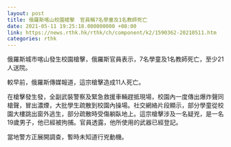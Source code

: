 ```yaml
---
layout: post
title: 俄羅斯喀山校園槍擊　官員稱7名學童及1名教師死亡
date: 2021-05-11 19:25:18.000000000 +08:00
link: https://news.rthk.hk/rthk/ch/component/k2/1590362-20210511.htm
categories: rthk
---
```


俄羅斯城市喀山發生校園槍擊，俄羅斯官員表示，7名學童及1名教師死亡，至少21人送院。

較早前，俄羅斯傳媒報道，這宗槍擊造成11人死亡。

在槍擊發生發，全副武裝警察及緊急救援車輛趕抵現場，校園內一度傳出爆炸聲同槍聲，冒出濃煙，大批學生疏散到校園內操場。社交網絡片段顯示，部分學童從校園大樓跳出窗外逃生，部分疏散時受傷躺臥地上。這宗槍擊涉及一名疑兇，是一名19歲男子，他已經被拘捕。官員透露，他所使用的武器已經登記。

當地警方正展開調查，暫時未知道行兇動機。
